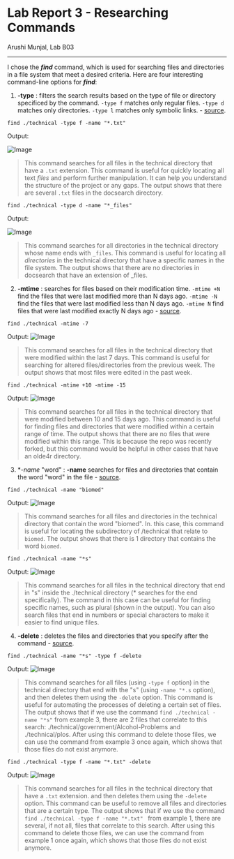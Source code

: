 # Lab Report 3 - Researching Commands
Arushi Munjal, Lab B03

---
I chose the ***find*** command, which is used for searching files and directories in a file system that meet a desired criteria. Here are four interesting command-line options for ***find***:

1. **-type** : filters the search results based on the type of file or directory specificed by the command. `-type f` matches only regular files. `-type d` matches only directories. `-type l` matches only symbolic links. - [source](https://ss64.com/bash/find.html).

```
find ./technical -type f -name "*.txt" 
```
Output:

![Image](ex1.1.png)

> This command searches for all files in the technical directory that have a `.txt` extension. This command is useful for quickly locating all text *files* and perform further manipulation. It can help you understand the structure of the project or any gaps. The output shows that there are several `.txt` files in the docsearch directory.

```
find ./technical -type d -name "*_files" 
```
Output:

![Image](ex1.2.png)

> This command searches for all directories in the technical directory whose name ends with `_files`. This command is useful for locating all *directories* in the technical directory that have a specific names in the file system. The output shows that there are no directories in docsearch that have an extension of _files.


2. **-mtime** :  searches for files based on their modification time. `-mtime +N` find the files that were last modified more than N days ago. `-mtime -N` find the files that were last modified less than N days ago. `-mtime N` find files that were last modified exactly N days ago - [source](https://www.computerhope.com/unix/ufind.htm).


```
find ./technical -mtime -7
```

Output:
![Image](ex2.1.png)

> This command searches for all files in the technical directory that were modified within the last 7 days. This command is useful for searching for altered files/directories from the previous week. The output shows that most files were edited in the past week.

```
find ./technical -mtime +10 -mtime -15
```

Output:
![Image](ex2.2.png)

> This command searches for all files in the technical directory that were modified between 10 and 15 days ago. This command is useful for finding files and directories that were modified within a certain range of time. The output shows that there are no files that were modified within this range. This is because the repo was recently forked, but this command would be helpful in other cases that have an olde4r directory.


3. **-name* "word" : **-name** searches for files and directories that contain the word "word" in the file - [source](https://www.geeksforgeeks.org/find-command-in-linux-with-examples/).

```
find ./technical -name "biomed"
```

Output:
![Image](ex3.1.png)

> This command searches for all files and directories in the technical directory that contain the word "biomed". In. this case, this command is useful for locating the subdirectory of /technical that relate to `biomed`. The output shows that there is 1 directory that contains the word `biomed`.

```
find ./technical -name "*s"
```

Output:
![Image](ex3.2.png)

> This command searches for all files in the technical directory that end in "s" inside the ./technical directory (* searches for the end specifically). The command in this case can be useful for finding specific names, such as plural (shown in the output). You can also search files that end in numbers or special characters to make it easier to find unique files.

4. **-delete** : deletes the files and directories that you specify after the command - [source](https://www.computerhope.com/unix/ufind.htm).

```
find ./technical -name "*s" -type f -delete
```

Output:
![Image](ex4.1.png)

> This command searches for all files (using `-type f` option) in the technical directory that end with the "s" (using `-name "*.s` option), and then deletes them using the `-delete` option. This command is useful for automating the processes of deleting a certain set of files. The output shows that if we use the command `find ./technical -name "*s"` from example 3, there are 2 files that correlate to this search: ./technical/government/Alcohol-Problems and ./technical/plos. After using this command to delete those files, we can use the command from example 3 once again, which shows that those files do not exist anymore.

```
find ./technical -type f -name "*.txt" -delete
```

Output:
![Image](ex4.2.png)

> This command searches for all files in the technical directory that have a `.txt` extension. and then deletes them using the `-delete` option. This command can be useful to remove all files and directories that are a certain type. The output shows that if we use the command `find ./technical -type f -name "*.txt" ` from example 1, there are several, if not all, files that correlate to this search. After using this command to delete those files, we can use the command from example 1 once again, which shows that those files do not exist anymore.
